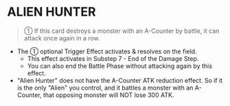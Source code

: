 # ALIEN HUNTER

> ① If this card destroys a monster with an A-Counter by battle, it can attack once again in a row.

*   The ① optional Trigger Effect activates & resolves on the field.
    *   This effect activates in Substep 7 - End of the Damage Step.
    *   You can also end the Battle Phase without attacking again by this effect.
*   "Alien Hunter" does not have the A-Counter ATK reduction effect. So if it is the only "Alien" you control, and it battles a monster with an A-Counter, that opposing monster will NOT lose 300 ATK.
